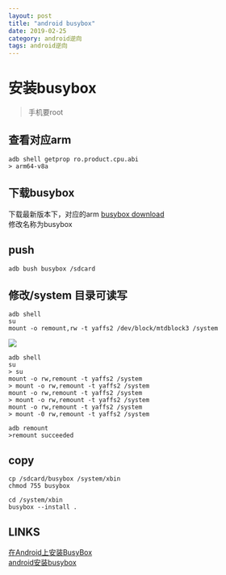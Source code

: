```yaml
---
layout: post
title: "android busybox"
date: 2019-02-25
category: android逆向
tags: android逆向
---
```


# 安装busybox
> 手机要root

## 查看对应arm
	adb shell getprop ro.product.cpu.abi
	> arm64-v8a

## 下载busybox

下载最新版本下，对应的arm
[busybox download](http://www.busybox.net/downloads/binaries)  
修改名称为busybox

## push

	adb bush busybox /sdcard

## 修改/system 目录可读写

	adb shell
	su
	mount -o remount,rw -t yaffs2 /dev/block/mtdblock3 /system

![]({{site.img_link}}/28/01.png)

	adb shell 
	su
	> su
	mount -o rw,remount -t yaffs2 /system
	> mount -o rw,remount -t yaffs2 /system
	mount -o rw,remount -t yaffs2 /system
	> mount -o rw,remount -t yaffs2 /system
	mount -o rw,remount -t yaffs2 /system
	> mount -0 rw,remount -t yaffs2 /system

	adb remount
	>remount succeeded

## copy
	cp /sdcard/busybox /system/xbin
	chmod 755 busybox

	cd /system/xbin
	busybox --install .

## LINKS

[在Android上安装BusyBox](https://blog.csdn.net/hp910315/article/details/79510223)  
[android安装busybox](https://www.cnblogs.com/shamoguzhou/p/6233407.html)  
